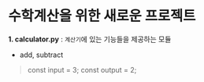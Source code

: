 # 수학계산을 위한 새로운 프로젝트

**1. calculator.py** : `계산기`에 있는 기능들을 제공하는 모듈
- add, subtract 

> const input = 3;
> const output = 2;

